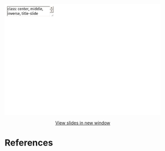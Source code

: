 <center>

[![](basics-of-panel-data_files/figure-markdown_github/unnamed-chunk-1-1.png)](https://imccart.github.io/empirical-methods/panel-data/slides-panel.html)

<p>
<a class="btn btn-primary btn-lg" target="_blank" href="https://imccart.github.io/empirical-methods/panel-data/slides-panel.html"><i class="fas fa-external-link-alt"></i>
View slides in new window</a>
</p>
</center>

References
==========
